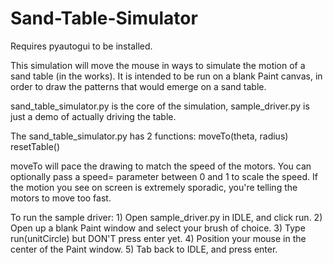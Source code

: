 # Sand-Table-Simulator

Requires pyautogui to be installed.

This simulation will move the mouse in ways to simulate the motion of a sand table (in the works).
It is intended to be run on a blank Paint canvas, in order to draw the patterns that would
emerge on a sand table.

sand_table_simulator.py is the core of the simulation, sample_driver.py is
just a demo of actually driving the table.

The sand_table_simulator.py has 2 functions:
    moveTo(theta, radius)
    resetTable()

moveTo will pace the drawing to match the speed of the motors. You can
optionally pass a speed= parameter between 0 and 1 to scale the speed.
If the motion you see on screen is extremely sporadic, you're telling
the motors to move too fast.

To run the sample driver:
    1) Open sample_driver.py in IDLE, and click run.
    2) Open up a blank Paint window and select your brush of choice.
    3) Type run(unitCircle) but DON'T press enter yet.
    4) Position your mouse in the center of the Paint window.
    5) Tab back to IDLE, and press enter. 
